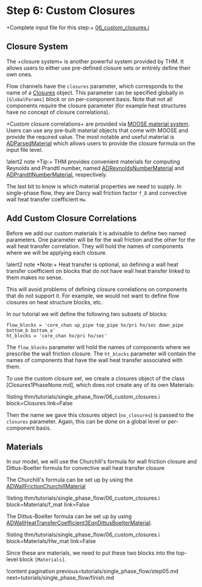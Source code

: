 # Step 6: Custom Closures

+Complete input file for this step:+ [06_custom_closures.i](thm/tutorials/single_phase_flow/06_custom_closures.i)

## Closure System

The +closure system+ is another powerful system provided by THM.
It allows users to either use pre-defined closure sets or entirely define their own ones.

Flow channels have the `closures` parameter, which corresponds to the name of
a [Closures](syntax/Closures/index.md) object.
This parameter can be specified globally in `[GlobalParams]` block or on per-component basis.
Note that not all components require the closure parameter (for example heat structures have no
concept of closure correlations).

+Custom closure correlations+ are provided via [MOOSE material system](/syntax/Materials/).
Users can use any pre-built material objects that come with MOOSE and provide the required value.
The most notable and useful material is [ADParsedMaterial](ParsedMaterial.md) which allows users to
provide the closure formula on the input file level.

!alert2 note
+Tip:+ THM provides convenient materials for computing Reynolds and Prandtl number, named
[ADReynoldsNumberMaterial](ADReynoldsNumberMaterial.md) and
[ADPrandtlNumberMaterial](ADPrandtlNumberMaterial.md), respectively.

The last bit to know is which material properties we need to supply.
In single-phase flow, they are Darcy wall friction factor `f_D` and convective wall heat transfer
coefficient `Hw`.


## Add Custom Closure Correlations

Before we add our custom materials it is advisable to define two named parameters.
One parameter will be for the wall friction and the other for the wall heat transfer correlation.
They will hold the names of components where we will be applying each closure.

!alert2 note
+Note:+ Heat transfer is optional, so defining a wall heat transfer coefficient on blocks that
do not have wall heat transfer linked to them makes no sense.

This will avoid problems of defining closure correlations on components that do not support it.
For example, we would not want to define flow closures on heat structure blocks, etc.

In our tutorial we will define the following two subsets of blocks:

```
flow_blocks = 'core_chan up_pipe top_pipe hx/pri hx/sec down_pipe bottom_b bottom_a'
ht_blocks = 'core_chan hx/pri hx/sec'
```

The `flow_blocks` parameter will hold the names of components where we prescribe the wall friction
closure.
The `ht_blocks` parameter will contain the names of components that have the wall heat transfer
associated with them.

To use the custom closure set, we create a closures object of the class [Closures1PhaseNone.md],
which does not create any of its own Materials:

!listing thm/tutorials/single_phase_flow/06_custom_closures.i
         block=Closures
         link=False

Then the name we gave this closures object (`no_closures`) is passed to the `closures` parameter.
Again, this can be done on a global level or per-component basis.

## Materials

In our model, we will use the Churchill's formula for wall friction closure and Dittus-Boelter
formula for convective wall heat transfer closure

The Churchill's formula can be set up by using the [ADWallFrictionChurchillMaterial](ADWallFrictionChurchillMaterial.md)

!listing thm/tutorials/single_phase_flow/06_custom_closures.i
         block=Materials/f_mat
         link=False

The Dittus-Boelter formula can be set up by using [ADWallHeatTransferCoefficient3EqnDittusBoelterMaterial](ADWallHeatTransferCoefficient3EqnDittusBoelterMaterial.md).

!listing thm/tutorials/single_phase_flow/06_custom_closures.i
         block=Materials/Hw_mat
         link=False

Since these are materials, we need to put these two blocks into the top-level block `[Materials]`.

!content pagination previous=tutorials/single_phase_flow/step05.md
                    next=tutorials/single_phase_flow/finish.md
